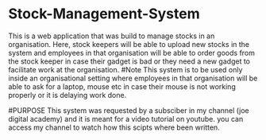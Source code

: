 # Stock-Management-System
This is a web application that was build to manage stocks in an organisation. Here, stock keepers will be able to upload new stocks in the system and employees in that organisation will be able to order goods from the stock keeper in case their gadget is bad or they need a new gadget to facilitate work at the organisation.
#Note
This system is to be used only inside an organisational setting where employees in that organisation will be able to ask for a laptop, mouse etc in case their mouse is not working properly or it is delaying work done.

#PURPOSE
This system was requested by a subsciber in my channel (joe digital academy) and it is meant for a video tutorial on youtube. you can access my channel to watch how this scipts where been written.
